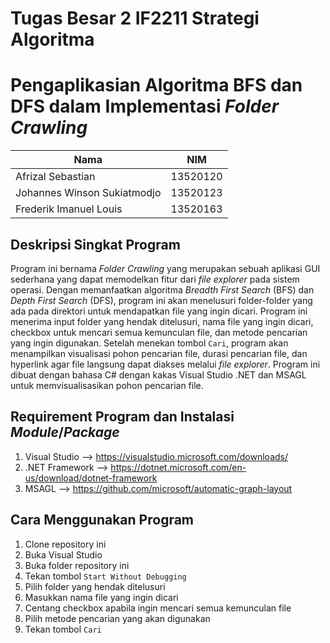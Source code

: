# Tugas Besar 2 IF2211 Strategi Algoritma
# Pengaplikasian Algoritma BFS dan DFS dalam Implementasi _Folder Crawling_

|             Nama            |    NIM   |
| --------------------------- | :------: |
| Afrizal Sebastian           | 13520120 |
| Johannes Winson Sukiatmodjo | 13520123 |
| Frederik Imanuel Louis      | 13520163 |

## Deskripsi Singkat Program
Program ini bernama _Folder Crawling_ yang merupakan sebuah aplikasi GUI sederhana yang dapat memodelkan fitur dari _file explorer_ pada sistem operasi. Dengan memanfaatkan algoritma _Breadth First Search_ (BFS) dan _Depth First Search_ (DFS), program ini akan menelusuri folder-folder yang ada pada direktori untuk mendapatkan file yang ingin dicari. Program ini menerima input folder yang hendak ditelusuri, nama file yang ingin dicari, checkbox untuk mencari semua kemunculan file, dan metode pencarian yang ingin digunakan. Setelah menekan tombol `Cari`, program akan menampilkan visualisasi pohon pencarian file, durasi pencarian file, dan hyperlink agar file langsung dapat diakses melalui _file explorer_. Program ini dibuat dengan bahasa C# dengan kakas Visual Studio .NET dan MSAGL untuk memvisualisasikan pohon pencarian file.

## Requirement Program dan Instalasi _Module_/_Package_
1. Visual Studio --> https://visualstudio.microsoft.com/downloads/
2. .NET Framework --> https://dotnet.microsoft.com/en-us/download/dotnet-framework
3. MSAGL --> https://github.com/microsoft/automatic-graph-layout

## Cara Menggunakan Program
1. Clone repository ini
2. Buka Visual Studio
3. Buka folder repository ini
4. Tekan tombol `Start Without Debugging`
5. Pilih folder yang hendak ditelusuri
6. Masukkan nama file yang ingin dicari
7. Centang checkbox apabila ingin mencari semua kemunculan file
8. Pilih metode pencarian yang akan digunakan
9. Tekan tombol `Cari`